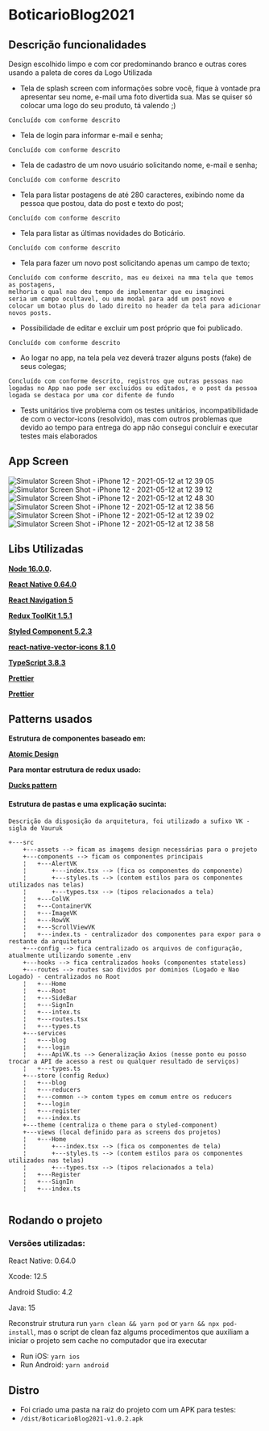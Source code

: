 # BoticarioBlog2021

## Descrição funcionalidades

Design escolhido limpo e com cor predominando branco e outras cores usando a paleta de cores da Logo Utilizada

- Tela de splash screen com informações sobre você, fique à vontade pra
apresentar seu nome, e-mail uma foto divertida sua. Mas se quiser só
colocar uma logo do seu produto, tá valendo ;)
 ```
 Concluído com conforme descrito
 ```
- Tela de login para informar e-mail e senha;
 ```
 Concluído com conforme descrito
 ```
- Tela de cadastro de um novo usuário solicitando nome, e-mail e senha;
 ```
 Concluído com conforme descrito
 ```
- Tela para listar postagens de até 280 caracteres, exibindo nome da pessoa que
postou, data do post e texto do post;
 ```
 Concluído com conforme descrito
 ```
- Tela para listar as últimas novidades do Boticário.
 ```
 Concluído com conforme descrito
 ```
- Tela para fazer um novo post solicitando apenas um campo de texto;
 ```
 Concluído com conforme descrito, mas eu deixei na mma tela que temos as postagens, 
 melhoria o qual nao deu tempo de implementar que eu imaginei 
 seria um campo ocultavel, ou uma modal para add um post novo e 
 colocar um botao plus do lado direito no header da tela para adicionar novos posts.
 
 ```
- Possibilidade de editar e excluir um post próprio que foi publicado.
 ```
 Concluído com conforme descrito
 ```
- Ao logar no app, na tela pela vez deverá trazer alguns posts (fake) de seus
colegas;
 ```
 Concluído com conforme descrito, registros que outras pessoas nao logadas no App nao pode ser excluidos ou editados, e o post da pessoa logada se destaca por uma cor difente de fundo
 ```
 
 - Tests unitários tive problema com os testes unitários, incompatibilidade de com o vector-icons (resolvido), mas com outros problemas que devido ao tempo para entrega do app não consegui concluir e executar testes mais elaborados

## App Screen
![Simulator Screen Shot - iPhone 12 - 2021-05-12 at 12 39 05](https://user-images.githubusercontent.com/12579082/118005582-e2c7c380-b320-11eb-9646-54b5892ead97.png)
![Simulator Screen Shot - iPhone 12 - 2021-05-12 at 12 39 12](https://user-images.githubusercontent.com/12579082/118005588-e3605a00-b320-11eb-9b73-44ecad75fee9.png)
![Simulator Screen Shot - iPhone 12 - 2021-05-12 at 12 48 30](https://user-images.githubusercontent.com/12579082/118005557-dfccd300-b320-11eb-81c3-c5dc676a8c1a.png)
![Simulator Screen Shot - iPhone 12 - 2021-05-12 at 12 38 56](https://user-images.githubusercontent.com/12579082/118005562-e0fe0000-b320-11eb-9616-d4c0065403de.png)
![Simulator Screen Shot - iPhone 12 - 2021-05-12 at 12 39 02](https://user-images.githubusercontent.com/12579082/118005579-e22f2d00-b320-11eb-8dd8-6c4380e7e4c3.png)
![Simulator Screen Shot - iPhone 12 - 2021-05-12 at 12 38 58](https://user-images.githubusercontent.com/12579082/118005567-e1969680-b320-11eb-9ca8-9786a3943980.png)

## Libs Utilizadas
 **[Node 16.0.0](https://nodejs.org/en/).**
 
 **[React Native 0.64.0](https://reactnative.dev/)**
 
 **[React Navigation 5](https://reactnavigation.org/blog/2020/02/06/react-navigation-5.0/)**
 
 **[Redux ToolKit 1.5.1](https://redux-toolkit.js.org/)**
 
 **[Styled Component 5.2.3](https://styled-components.com/)**
 
 **[react-native-vector-icons 8.1.0](https://github.com/oblador/react-native-vector-icons)**
 
 **[TypeScript 3.8.3](https://www.typescriptlang.org/docs/)**
 
 **[Prettier](https://prettier.io/docs/en/index.html)**
 
 **[Prettier](https://prettier.io/docs/en/index.html)**
 
 ## Patterns usados
 **Estrutura de componentes baseado em:**
 
 **[Atomic Design]( https://medium.com/engineering-zemoso/atomic-design-in-react-react-native-using-a-theming-library-part-1-4fc2e0e2ccc8)**
  
 
 **Para montar estrutura de redux usado:**
 
 **[Ducks pattern]( https://github.com/erikras/ducks-modular-redux)**
  

#### Estrutura de pastas e uma explicação sucinta:

```
Descrição da disposição da arquitetura, foi utilizado a sufixo VK - sigla de Vauruk

+---src
    +---assets --> ficam as imagems design necessárias para o projeto
    +---components --> ficam os componentes principais 
    ¦   +---AlertVK 
    ¦       +---index.tsx --> (fica os componentes do componente)
    ¦       +---styles.ts --> (contem estilos para os componentes utilizados nas telas)
    ¦       +---types.tsx --> (tipos relacionados a tela)
    ¦   +---ColVK
    ¦   +---ContainerVK
    ¦   +---ImageVK
    ¦   +---RowVK
    ¦   +---ScrollViewVK
    ¦   +---index.ts - centralizador dos componentes para expor para o restante da arquitetura 
    +---config --> fica centralizado os arquivos de configuração, atualmente utilizando somente .env
    +---hooks --> fica centralizados hooks (componentes stateless)
    +---routes --> routes sao dividos por dominios (Logado e Nao Logado) - centralizados no Root
    ¦   +---Home
    ¦   +---Root
    ¦   +---SideBar
    ¦   +---SignIn
    ¦   +---intex.ts
    ¦   +---routes.tsx
    ¦   +---types.ts
    +---services
    ¦   +---blog
    ¦   +---login
    ¦   +---ApiVK.ts --> Generalização Axios (nesse ponto eu posso trocar a API de acesso a rest ou qualquer resultado de serviços)
    ¦   +---types.ts
    +---store (config Redux)
    ¦   +---blog
    ¦   +---reducers
    ¦   +---common --> contem types em comum entre os reducers
    ¦   +---login
    ¦   +---register
    ¦   +---index.ts
    +---theme (centraliza o theme para o styled-component)
    +---views (local definido para as screens dos projetos)
    ¦   +---Home
    ¦       +---index.tsx --> (fica os componentes de tela)
    ¦       +---styles.ts --> (contem estilos para os componentes utilizados nas telas)
    ¦       +---types.tsx --> (tipos relacionados a tela)
    ¦   +---Register
    ¦   +---SignIn
    ¦   +---index.ts
    
```


## Rodando o projeto 
### Versões utilizadas:

React Native: 0.64.0

Xcode: 12.5

Android Studio: 4.2 

Java: 15


Reconstruir strutura run `yarn clean && yarn pod` or `yarn && npx pod-install`, mas o script de clean faz algums procedimentos que auxiliam
a iniciar o projeto sem cache no computador que ira executar

- Run iOS: `yarn ios`
- Run Android: `yarn android`

## Distro
- Foi criado uma pasta na raiz do projeto com um APK para testes:
- `/dist/BoticarioBlog2021-v1.0.2.apk`


